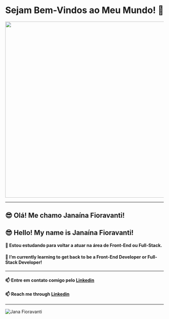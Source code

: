 # Sejam Bem-Vindos ao Meu Mundo! 👋

<img width="560" src="https://cdnb.artstation.com/p/assets/images/images/018/523/687/large/joao-pedro-calheiros-miranda-dos-santos-goku-ssgss-final-fixed.jpg?1559694020">

-----
## :sunglasses: Olá! Me chamo Janaína Fioravanti!
## :sunglasses: Hello! My name is Janaína Fioravanti!<br>
#### :speech_balloon: Estou estudando para voltar a atuar na área de Front-End ou Full-Stack.<br>
#### :speech_balloon: I’m currently learning to get back to be a Front-End Developer or Full-Stack Developer! 
-----
#### :mailbox: Entre em contato comigo pelo [Linkedin](https://www.linkedin.com/in/jana-fioravanti/)<br>
#### :mailbox: Reach me through [Linkedin](https://www.linkedin.com/in/jana-fioravanti/)
-----
![Jana Fioravanti](https://github-readme-stats.vercel.app/api?username=JanaFioravanti&theme=prussian_icons=true)
<!--
**JanaFioravanti/JanaFioravanti** is a ✨ _special_ ✨ repository because its `README.md` (this file) appears on your GitHub profile.

Here are some ideas to get you started:

- 🔭 I’m currently working on ...
- 🌱 I’m currently learning ...
- 👯 I’m looking to collaborate on ...
- 🤔 I’m looking for help with ...
- 💬 Ask me about ...
- 📫 How to reach me: ...
- 😄 Pronouns: ...
- ⚡ Fun fact: ...
-->
